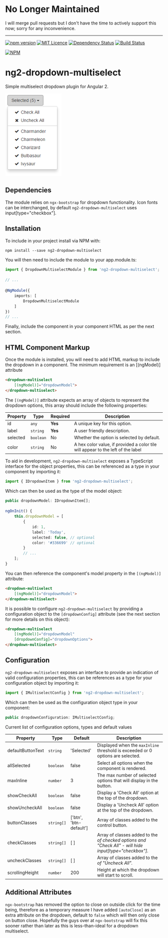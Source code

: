 # No Longer Maintained

I will merge pull requests but I don't have the time to actively support this now; sorry for any inconvenience.

---

[![npm version](https://badge.fury.io/js/ng2-dropdown-multiselect.svg)](https://badge.fury.io/js/ng2-dropdown-multiselect) [![MIT Licence](https://badges.frapsoft.com/os/mit/mit.svg?v=103)](https://opensource.org/licenses/mit-license.php) [![Dependency Status](https://www.versioneye.com/nodejs/ng2-dropdown-multiselect/0.1.12/badge?style=flat-square)](https://www.versioneye.com/nodejs/ng2-dropdown-multiselect/0.1.12) [![Build Status](https://travis-ci.org/AndyMeps/ng2-dropdown-multiselect.svg?branch=master)](https://travis-ci.org/AndyMeps/ng2-dropdown-multiselect)

[![NPM](https://nodei.co/npm/ng2-dropdown-multiselect.png?downloads=true&downloadRank=true&stars=true)](https://nodei.co/npm/ng2-dropdown-multiselect/)

# ng2-dropdown-multiselect

Simple multiselect dropdown plugin for Angular 2.

![Screenshot open with FontAwesome](https://raw.githubusercontent.com/AndyMeps/ng2-dropdown-multiselect/master/assets/screenshot-open-with-fa.png)

## Dependencies

The module relies on `ngx-bootstrap` for dropdown functionality.
Icon fonts can be interchanged, by default `ng2-dropdown-multiselect` uses input[type="checkbox"].

## Installation

To include in your project install via NPM with:

```
npm install --save ng2-dropdown-multiselect
```

You will then need to include the module to your app.module.ts:

```typescript
import { DropdownMultiselectModule } from 'ng2-dropdown-multiselect';

// ...

@NgModule({
    imports: [
        DropdownMultiselectModule
    ]
})
// ...
```

Finally, include the component in your component HTML as per the next section.

## HTML Component Markup

Once the module is installed, you will need to add HTML markup to include the dropdown in a component.
The minimum requirement is an [(ngModel)] attribute

```html
<dropdown-multiselect
    [(ngModel)]="dropdownModel">
</dropdown-multiselect>
```

The `[(ngModel)]` attribute expects an array of objects to represent the dropdown options, this array should include the following properties:

| Property | Type | Required | Description |
| -------- | ---- | -------- | ----------- |
| id | `any` | **Yes** | A unique key for this option. |
| label | `string` | **Yes** | A user friendly description. |
| selected | `boolean` | No | Whether the option is selected by default. |
| color | `string` | No | A hex color value, if provided a color tile will appear to the left of the label |

To aid in development, `ng2-dropdown-multiselect` exposes a TypeScript interface for the object properties, this can be referenced as a type in your component by importing it:

```typescript
import { IDropdownItem } from 'ng2-dropdown-multiselect';
```

Which can then be used as the type of the model object:
```typescript
public dropdownModel: IDropdownItem[];

ngOnInit() {
    this.dropdownModel = [
        {
            id: 1,
            label: 'Today',
            selected: false, // optional
            color: '#336699' // optional
        }
        // ...
    ];
}
```

You can then reference the component's model property in the `[(ngModel)]` attribute:

```html
<dropdown-multiselect
    [(ngModel)]="dropdownModel">
</dropdown-multiselect>
```

It is possible to configure `ng2-dropdown-multiselect` by providing a configuration object to
the `[dropdownConfig]` attribute (see the next section for more details on this object):

```html
<dropdown-multiselect
    [(ngModel)]="dropdownModel"
    [dropdownConfig]="dropdownOptions">
</dropdown-multiselect>
```


## Configuration

`ng2-dropdown-multiselect` exposes an interface to provide an indication of valid configuration properties,
this can be references as a type for your configuration object by importing it:

```typescript
import { IMultiselectConfig } from 'ng2-dropdown-multiselect';
```

Which can then be used as the configuration object type in your component:

```typescript
public dropdownConfiguration: IMultiselectConfig;
```

Current list of configuration options, types and default values

| Property | Type | Default | Description |
| -------- | ---- | ------- | ----------- |
| defaultButtonText | `string` | 'Selected' | Displayed when the `maxInline` threshold is exceeded or 0 options are selected. |
| allSelected | `boolean` | false | Select all options when the component is rendered. |
| maxInline | `number` | 3 | The max number of selected options that will display in the button. |
| showCheckAll | `boolean` | false | Display a 'Check All' option at the top of the dropdown. |
| showUncheckAll | `boolean` | false | Display a 'Uncheck All' option at the top of the dropdown. |
| buttonClasses | `string[]` | ['btn', 'btn-default'] | Array of classes added to the control button. |
| checkClasses | `string[]` | [ ] | Array of classes added to the <i> of checked options and "Check All" - will hide input[type="checkbox"]. |
| uncheckClasses | `string[]` | [ ] | Array of classes added to the <i> of "Uncheck All". |
| scrollingHeight | `number` | 200 | Height at which the dropdown will start to scroll. |

## Additional Attributes

`ngx-bootstrap` has removed the option to close on outside click for the time being, therefore as a temporary measure I have added `[autoClose]` as an extra attribute on the dropdown, default to `false` which will then only close on button close. Hopefully the guys over at `ngx-bootstrap` will fix this sooner rather than later as this is less-than-ideal for a dropdown multiselect.
